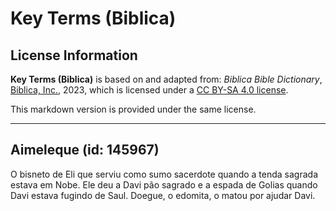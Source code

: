# Key Terms (Biblica)

## License Information

**Key Terms (Biblica)** is based on and adapted from: _Biblica Bible Dictionary_, [Biblica, Inc.](https://www.biblica.com/), 2023, which is licensed under a [CC BY-SA 4.0 license](https://creativecommons.org/licenses/by-sa/4.0/legalcode.en).

This markdown version is provided under the same license.



--------------------------------

## Aimeleque (id: 145967)

O bisneto de Eli que serviu como sumo sacerdote quando a tenda sagrada estava em Nobe. Ele deu a Davi pão sagrado e a espada de Golias quando Davi estava fugindo de Saul. Doegue, o edomita, o matou por ajudar Davi.


